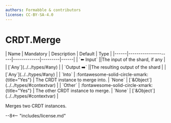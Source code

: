 ```yaml
---
authors: Formabble & contributors
license: CC-BY-SA-4.0
---
```



# CRDT.Merge

<div class="sh-parameters" markdown="1">
| Name | Mandatory | Description | Default | Type |
|------|---------------------|-------------|---------|------|
| `⬅️ Input` ||The input of the shard, if any | | [`Any`](../../types/#any) |
| `Output ➡️` ||The resulting output of the shard | | [`Any`](../../types/#any) |
| `Into` | :fontawesome-solid-circle-xmark:{title="Yes"}  | The CRDT instance to merge into. | `None` | [`&Object`](../../types/#contextvar) |
| `Other` | :fontawesome-solid-circle-xmark:{title="Yes"}  | The other CRDT instance to merge. | `None` | [`&Object`](../../types/#contextvar) |

</div>

Merges two CRDT instances.

--8<-- "includes/license.md"

